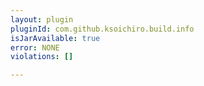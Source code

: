```yaml
---
layout: plugin
pluginId: com.github.ksoichiro.build.info
isJarAvailable: true
error: NONE
violations: []

---
```

